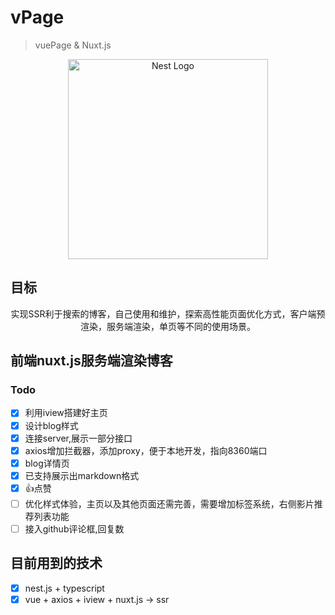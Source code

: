 # vPage

> vuePage &amp; Nuxt.js

<p align="center">
  <a href="http://nestjs.com/" target="blank"><img src="https://avatars1.githubusercontent.com/u/23053008?s=460&v=4" width="320" alt="Nest Logo" /></a>
</p>

## 目标
<p style="text-align:center">实现SSR利于搜索的博客，自己使用和维护，探索高性能页面优化方式，客户端预渲染，服务端渲染，单页等不同的使用场景。</p>

## 前端nuxt.js服务端渲染博客

### Todo 
* [x] 利用iview搭建好主页
* [x] 设计blog样式
* [x] 连接server,展示一部分接口
* [x] axios增加拦截器，添加proxy，便于本地开发，指向8360端口
* [x] blog详情页
* [x] 已支持展示出markdown格式
* [x] 👍点赞
* [ ] 优化样式体验，主页以及其他页面还需完善，需要增加标签系统，右侧影片推荐列表功能
* [ ] 接入github评论框,回复数

## 目前用到的技术
* [x] nest.js + typescript
* [x] vue + axios + iview + nuxt.js -> ssr

